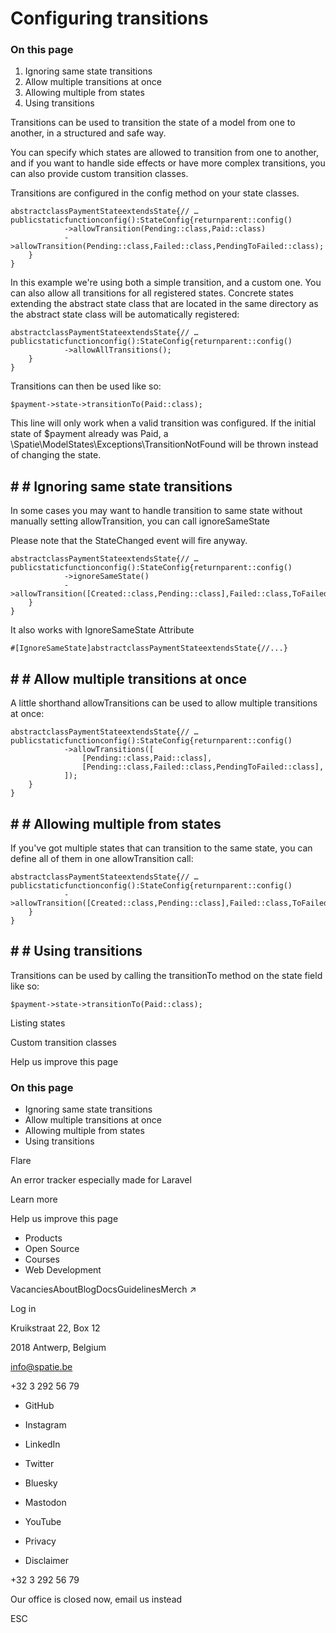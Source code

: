 # Configuring transitions

### On this page

1. Ignoring same state transitions
2. Allow multiple transitions at once
3. Allowing multiple from states
4. Using transitions

Transitions can be used to transition the state of a model from one to another, in a structured and safe way.

You can specify which states are allowed to transition from one to another, and if you want to handle side effects or have more complex transitions, you can also provide custom transition classes.

Transitions are configured in the config method on your state classes.

```
abstractclassPaymentStateextendsState{// …publicstaticfunctionconfig():StateConfig{returnparent::config()
            ->allowTransition(Pending::class,Paid::class)
            ->allowTransition(Pending::class,Failed::class,PendingToFailed::class);
    }
}
```

In this example we're using both a simple transition, and a custom one. You can also allow all transitions for all registered states. Concrete states extending the abstract state class that are located in the same directory as the abstract state class will be automatically registered:

```
abstractclassPaymentStateextendsState{// …publicstaticfunctionconfig():StateConfig{returnparent::config()
            ->allowAllTransitions();
    }
}
```

Transitions can then be used like so:

```
$payment->state->transitionTo(Paid::class);
```

This line will only work when a valid transition was configured. If the initial state of $payment already was Paid, a \Spatie\ModelStates\Exceptions\TransitionNotFound will be thrown instead of changing the state.

## # # Ignoring same state transitions

In some cases you may want to handle transition to same state without manually setting allowTransition, you can call ignoreSameState

Please note that the StateChanged event will fire anyway.

```
abstractclassPaymentStateextendsState{// …publicstaticfunctionconfig():StateConfig{returnparent::config()
            ->ignoreSameState()
            ->allowTransition([Created::class,Pending::class],Failed::class,ToFailed::class);
    }
}
```

It also works with IgnoreSameState Attribute

```
#[IgnoreSameState]abstractclassPaymentStateextendsState{//...}
```

## # # Allow multiple transitions at once

A little shorthand allowTransitions can be used to allow multiple transitions at once:

```
abstractclassPaymentStateextendsState{// …publicstaticfunctionconfig():StateConfig{returnparent::config()
            ->allowTransitions([
                [Pending::class,Paid::class],
                [Pending::class,Failed::class,PendingToFailed::class],
            ]);
    }
}
```

## # # Allowing multiple from states

If you've got multiple states that can transition to the same state, you can define all of them in one allowTransition call:

```
abstractclassPaymentStateextendsState{// …publicstaticfunctionconfig():StateConfig{returnparent::config()
            ->allowTransition([Created::class,Pending::class],Failed::class,ToFailed::class);
    }
}
```

## # # Using transitions

Transitions can be used by calling the transitionTo method on the state field like so:

```
$payment->state->transitionTo(Paid::class);
```

Listing states

Custom transition classes

Help us improve this page

### On this page

- Ignoring same state transitions
- Allow multiple transitions at once
- Allowing multiple from states
- Using transitions

Flare

An error tracker especially made for Laravel

Learn more

Help us improve this page

- Products
- Open Source
- Courses
- Web Development

VacanciesAboutBlogDocsGuidelinesMerch ↗

Log in

Kruikstraat 22, Box 12

2018 Antwerp, Belgium

info@spatie.be

+32 3 292 56 79

- GitHub
- Instagram
- LinkedIn
- Twitter
- Bluesky
- Mastodon
- YouTube

- Privacy
- Disclaimer

+32 3 292 56 79

Our office is closed now, email us instead

ESC
